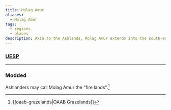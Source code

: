 ```yaml
---
title: Molag Amur
aliases:
  - Molag Amur
tags:
  - regions
  - places
description: Akin to the Ashlands, Molag Amur extends into the south-east of Vvardenfel and is notable for its volcanic activity.
---
```

### [UESP](https://en.uesp.net/wiki/Morrowind:Molag_Amur)

***
### Modded
Ashlanders may call Molag Amur the "fire lands".[^1]

[^1]: [[oaab-grazelands|OAAB Grazelands]]